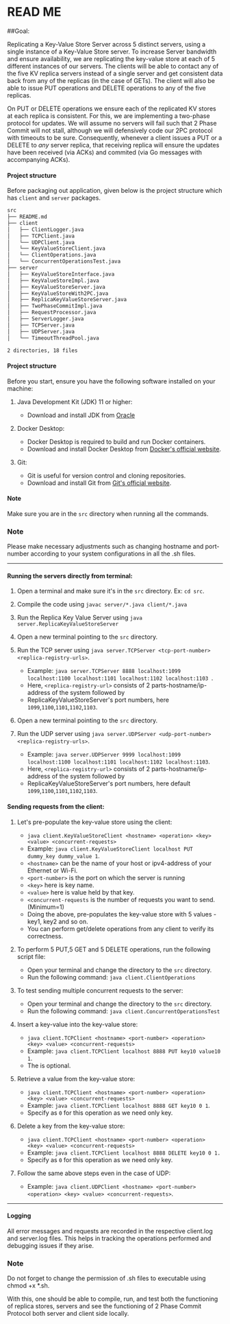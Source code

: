 # READ ME

##Goal:

Replicating a Key-Value Store Server across 5 distinct servers, using a single instance of a Key-Value Store server. 
To increase Server bandwidth and ensure availability, we are replicating the key-value store at each of 5 different 
instances of our servers. The clients will be able to contact any of the five KV replica servers instead of a 
single server and get consistent data back from any of the replicas (in the case of GETs). The client will also be
able to issue PUT operations and DELETE operations to any of the five replicas.

On PUT or DELETE operations we ensure each of the replicated KV stores at each replica is
consistent. For this, we are implementing a two-phase protocol for updates. We will assume no
servers will fail such that 2 Phase Commit will not stall, although we will defensively code
our 2PC protocol with timeouts to be sure. Consequently, whenever a client issues a PUT or a
DELETE to *any* server replica, that receiving replica will ensure the updates have been received (via
ACKs) and commited (via Go messages with accompanying ACKs).

#### Project structure

Before packaging out application, given below is the project structure which has `client` and `server` packages.

```bash
src
├── README.md
├── client
│   ├── ClientLogger.java
│   ├── TCPClient.java
│   └── UDPClient.java
│   └── KeyValueStoreClient.java
│   └── ClientOperations.java
│   └── ConcurrentOperationsTest.java
├── server
│   ├── KeyValueStoreInterface.java
│   ├── KeyValueStoreImpl.java
│   ├── KeyValueStoreServer.java
│   ├── KeyValueStoreWith2PC.java
│   ├── ReplicaKeyValueStoreServer.java
│   ├── TwoPhaseCommitImpl.java
│   ├── RequestProcessor.java
│   ├── ServerLogger.java
│   ├── TCPServer.java
│   ├── UDPServer.java
│   └── TimeoutThreadPool.java

2 directories, 18 files
```

#### Project structure

Before you start, ensure you have the following software installed on your machine:

1. Java Development Kit (JDK) 11 or higher:

    * Download and install JDK from [Oracle](https://www.oracle.com/java/technologies/downloads/#java11)

2. Docker Desktop:

    * Docker Desktop is required to build and run Docker containers.
    * Download and install Docker Desktop from [Docker's official website](https://www.docker.com/products/docker-desktop/).

3. Git:

    * Git is useful for version control and cloning repositories.
    * Download and install Git from [Git's official website](https://www.git-scm.com/downloads).

#### Note
Make sure you are in the `src` directory when running all the commands. 

### Note
Please make necessary adjustments such as changing hostname and port-number according 
to your system configurations in all the .sh files. 

***
#### Running the servers directly from terminal:

1. Open a terminal and make sure it's in the `src` directory. Ex: `cd src`.
2. Compile the code using `javac server/*.java client/*.java`

3. Run the Replica Key Value Server using `java server.ReplicaKeyValueStoreServer`
4. Open a new terminal pointing to the `src` directory. 
5. Run the TCP server using `java server.TCPServer <tcp-port-number> <replica-registry-urls>`.
    * Example: `java server.TCPServer 8888 localhost:1099 localhost:1100 localhost:1101 localhost:1102 localhost:1103
      `.
    * Here, `<replica-registry-url>` consists of 2 parts-hostname/ip-address of the system followed by 
    * ReplicaKeyValueStoreServer's port numbers, here `1099`,`1100`,`1101`,`1102`,`1103`. 
   
6. Open a new terminal pointing to the `src` directory.
7. Run the UDP server using `java server.UDPServer <udp-port-number> <replica-registry-urls>`.
    * Example: `java server.UDPServer 9999 localhost:1099 localhost:1100 localhost:1101 localhost:1102 localhost:1103`.
    * Here, `<replica-registry-url>` consists of 2 parts-hostname/ip-address of the system followed by
    * ReplicaKeyValueStoreServer's port numbers, here default `1099`,`1100`,`1101`,`1102`,`1103`.

#### Sending requests from the client:

1. Let's pre-populate the key-value store using the client:
    * `java client.KeyValueStoreClient <hostname> <operation> <key> <value> <concurrent-requests>`
    * Example: `java client.KeyValueStoreClient localhost PUT dummy_key dummy_value 1`.
    * `<hostname>` can be the name of your host or ipv4-address of your Ethernet or Wi-Fi.
    * `<port-number>` is the port on which the server is running
    * `<key>` here is key name.
    * `<value>` here is value held by that key.
    * `<concurrent-requests` is the number of requests you want to send. (Minimum=1)
    * Doing the above, pre-populates the key-value store with 5 values - key1, key2 and so on. 
    * You can perform get/delete operations from any client to verify its correctness. 

2. To perform 5 PUT,5 GET and 5 DELETE operations, run the following script file:
    * Open your terminal and change the directory to the `src` directory. 
    * Run the following command: `java client.ClientOperations`
   
3. To test sending multiple concurrent requests to the server:
    * Open your terminal and change the directory to the `src` directory.
    * Run the following command: `java client.ConcurrentOperationsTest`

4. Insert a key-value into the key-value store:
    * `java client.TCPClient <hostname> <port-number> <operation> <key> <value> <concurrent-requests>`
    * Example: `java client.TCPClient localhost 8888 PUT key10 value10 1`.
    * The <concurrent-requests> is optional.

5. Retrieve a value from the key-value store:
    * `java client.TCPClient <hostname> <port-number> <operation> <key> <value> <concurrent-requests>`
    * Example: `java client.TCPClient localhost 8888 GET key10 0 1`.
    * Specify <value> as `0` for this operation as we need only key. 

6. Delete a key from the key-value store:
    * `java client.TCPClient <hostname> <port-number> <operation> <key> <value> <concurrent-requests>`
    * Example: `java client.TCPClient localhost 8888 DELETE key10 0 1.`
    * Specify <value> as `0` for this operation as we need only key.

7. Follow the same above steps even in the case of UDP:
    * Example: `java client.UDPClient <hostname> <port-number> <operation> <key> <value> <concurrent-requests>`.

***

#### Logging

All error messages and requests are recorded in the respective client.log and server.log files. This helps in tracking the operations performed and debugging issues if they arise.

### Note
Do not forget to change the permission of .sh files to executable using chmod +x *.sh.

With this, one should be able to compile, run, and test both the functioning of replica stores, 
servers and see the functioning of 2 Phase Commit Protocol both server and client side locally.
